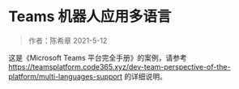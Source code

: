 # Teams 机器人应用多语言
> 作者：陈希章 2021-5-12

这是《Microsoft Teams 平台完全手册》的案例，请参考 https://teamsplatform.code365.xyz/dev-team-perspective-of-the-platform/multi-languages-support 的详细说明。
